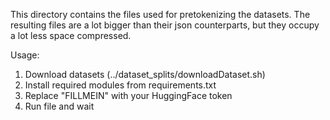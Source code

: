 This directory contains the files used for pretokenizing the datasets. The resulting files are a lot bigger than their json counterparts, but they occupy a lot less space compressed. 

Usage:
1. Download datasets (../dataset_splits/downloadDataset.sh)
2. Install required modules from requirements.txt
3. Replace "FILLMEIN" with your HuggingFace token
4. Run file and wait

